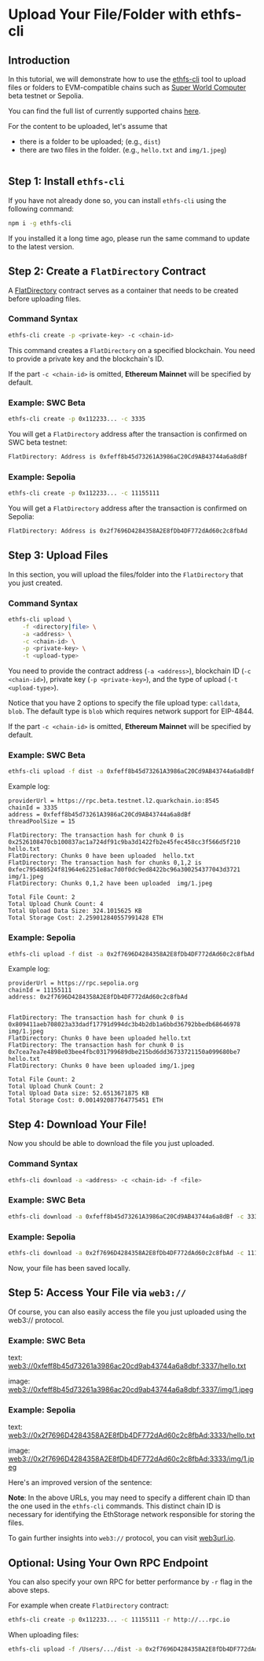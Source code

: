 # Upload Your File/Folder with ethfs-cli

## Introduction
In this tutorial, we will demonstrate how to use the [ethfs-cli](https://github.com/ethstorage/ethfs-cli/) tool to upload files or folders to EVM-compatible chains such as [Super World Computer](https://quarkchain.io) beta testnet or Sepolia.

You can find the full list of currently supported chains [here](https://github.com/ethstorage/ethfs-cli/?tab=readme-ov-file#supported-networks). 

For the content to be uploaded, let's assume that

* there is a folder to be uploaded; (e.g., `dist`)
* there are two files in the folder. (e.g., `hello.txt` and `img/1.jpeg`)

<figure><img src="broken-reference" alt=""><figcaption></figcaption></figure>

## Step 1: Install `ethfs-cli`

If you have not already done so, you can install `ethfs-cli` using the following command:

```bash
npm i -g ethfs-cli
```
If you installed it a long time ago, please run the same command to update to the latest version.

## Step 2: Create a `FlatDirectory` Contract

A [FlatDirectory](https://docs.web3url.io/advanced-topics/flatdirectory) contract serves as a container that needs to be created before uploading files. 

### Command Syntax

```bash
ethfs-cli create -p <private-key> -c <chain-id>
```
This command creates a `FlatDirectory` on a specified blockchain. You need to provide a private key and the blockchain's ID. 

If the part `-c <chain-id>` is omitted, **Ethereum Mainnet** will be specified by default.

### Example: SWC Beta

```bash
ethfs-cli create -p 0x112233... -c 3335
```

You will get a `FlatDirectory` address after the transaction is confirmed on SWC beta testnet:

```bash
FlatDirectory: Address is 0xfeff8b45d73261A3986aC20Cd9AB43744a6a8dBf
```

### Example: Sepolia

```bash
ethfs-cli create -p 0x112233... -c 11155111
```

You will get a `FlatDirectory` address after the transaction is confirmed on Sepolia:

```bash
FlatDirectory: Address is 0x2f7696D4284358A2E8fDb4DF772dAd60c2c8fbAd
```

## Step 3: Upload Files

In this section, you will upload the files/folder into the `FlatDirectory` that you just created.

### Command Syntax

```bash
ethfs-cli upload \
    -f <directory|file> \
    -a <address> \
    -c <chain-id> \
    -p <private-key> \
    -t <upload-type>
```
You need to provide the contract address (`-a <address>`), blockchain ID (`-c <chain-id>`), private key (`-p <private-key>`), and the type of upload (`-t <upload-type>`).

Notice that you have 2 options to specify the file upload type: `calldata`, `blob`.  The default type is `blob` which requires network support for EIP-4844.

If the part `-c <chain-id>` is omitted, **Ethereum Mainnet** will be specified by default.

### Example: SWC Beta

```bash
ethfs-cli upload -f dist -a 0xfeff8b45d73261A3986aC20Cd9AB43744a6a8dBf -c 3335 -p 0x112233...
```
Example log:
```log
providerUrl = https://rpc.beta.testnet.l2.quarkchain.io:8545
chainId = 3335
address = 0xfeff8b45d73261A3986aC20Cd9AB43744a6a8dBf 
threadPoolSize = 15 

FlatDirectory: The transaction hash for chunk 0 is 0x2526108470cb100837ac1a724df91c9ba3d1422fb2e45fec458cc3f566d5f210  hello.txt
FlatDirectory: Chunks 0 have been uploaded  hello.txt
FlatDirectory: The transaction hash for chunks 0,1,2 is 0xfec795480524f81964e62251e8ac7d0f0dc9ed8422bc96a300254377043d3721  img/1.jpeg
FlatDirectory: Chunks 0,1,2 have been uploaded  img/1.jpeg

Total File Count: 2
Total Upload Chunk Count: 4
Total Upload Data Size: 324.1015625 KB
Total Storage Cost: 2.259012840557991428 ETH
```
### Example: Sepolia

```bash
ethfs-cli upload -f dist -a 0x2f7696D4284358A2E8fDb4DF772dAd60c2c8fbAd -c 11155111 -p 0x112233... -t blob
```
Example log:
```log
providerUrl = https://rpc.sepolia.org
chainId = 11155111
address: 0x2f7696D4284358A2E8fDb4DF772dAd60c2c8fbAd


FlatDirectory: The transaction hash for chunk 0 is 0x809411aeb708023a33dadf17791d994dc3b4b2db1a6bbd36792bbedb68646978 img/1.jpeg
FlatDirectory: Chunks 0 have been uploaded hello.txt
FlatDirectory: The transaction hash for chunk 0 is 0x7cea7ea7e4898e03bee4fbc031799689dbe215bd6dd36733721150a099680be7 hello.txt
FlatDirectory: Chunks 0 have been uploaded img/1.jpeg

Total File Count: 2
Total Upload Chunk Count: 2
Total Upload Data size: 52.6513671875 KB
Total Storage Cost: 0.001492087764775451 ETH
```

## Step 4: Download Your File!

Now you should be able to download the file you just uploaded.

### Command Syntax

```bash
ethfs-cli download -a <address> -c <chain-id> -f <file>
```
### Example: SWC Beta

```bash
ethfs-cli download -a 0xfeff8b45d73261A3986aC20Cd9AB43744a6a8dBf -c 3335 -f img/1.jpeg
```
### Example: Sepolia

```bash
ethfs-cli download -a 0x2f7696D4284358A2E8fDb4DF772dAd60c2c8fbAd -c 11155111 -f img/1.jpeg
```

Now, your file has been saved locally.

## Step 5: Access Your File via `web3://` 

Of course, you can also easily access the file you just uploaded using the web3:// protocol. 

### Example: SWC Beta

text:
[web3://0xfeff8b45d73261a3986ac20cd9ab43744a6a8dbf:3337/hello.txt](https://0xfeff8b45d73261a3986ac20cd9ab43744a6a8dbf.3337.w3link.io/hello.txt)

image:
[web3://0xfeff8b45d73261a3986ac20cd9ab43744a6a8dbf:3337/img/1.jpeg](https://0x2f7696D4284358A2E8fDb4DF772dAd60c2c8fbAd.3337.w3link.io/img/1.jpeg)

### Example: Sepolia

text:
[web3://0x2f7696D4284358A2E8fDb4DF772dAd60c2c8fbAd:3333/hello.txt](https://0x2f7696D4284358A2E8fDb4DF772dAd60c2c8fbAd.3333.w3link.io/hello.txt)

image:
[web3://0x2f7696D4284358A2E8fDb4DF772dAd60c2c8fbAd:3333/img/1.jpeg](https://0x2f7696D4284358A2E8fDb4DF772dAd60c2c8fbAd.3333.w3link.io/img/1.jpeg)

Here's an improved version of the sentence:

**Note**: In the above URLs, you may need to specify a different chain ID than the one used in the `ethfs-cli` commands. This distinct chain ID is necessary for identifying the EthStorage network responsible for storing the files.

To gain further insights into `web3://` protocol, you can visit [web3url.io](https://web3url.io).

## Optional: Using Your Own RPC Endpoint

You can also specify your own RPC for better performance by `-r` flag in the above steps. 

For example when create `FlatDirectory` contract:

```bash
ethfs-cli create -p 0x112233... -c 11155111 -r http://...rpc.io
```

When uploading files:

```bash
ethfs-cli upload -f /Users/.../dist -a 0x2f7696D4284358A2E8fDb4DF772dAd60c2c8fbAd -c 11155111 -p 0x112233... -r https://...rpc.io
```
